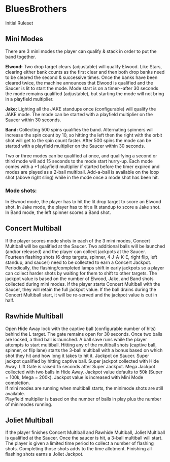 # BluesBrothers
Initial Ruleset  

## Mini Modes  
There are 3 mini modes the player can qualify & stack in order to put the band together.   
  
**Elwood:** Two drop target clears (adjustable) will qualify Elwood. Like Stars, clearing either bank counts as the first clear and then both drop banks need to be cleared the second & successive times. Once the banks have been cleared twice, the machine announces that Elwood is qualified and the Saucer is lit to start the mode. Mode start is on a timer--after 30 seconds the mode remains qualified (adjustable), but starting the mode will not bring in a playfield multiplier.
  
**Jake:** Lighting all the JAKE standups once (configurable) will qualify the JAKE mode. The mode can be started with a playfield multiplier on the Saucer within 30 seconds.

**Band:** Collecting 500 spins qualifies the band. Alternating spinners will increase the spin count by 10, so hitting the left then the right with the orbit shot will get to the spin count faster. After 500 spins the mode can be started with a playfield multiplier on the Saucer within 30 seconds.  
  
Two or three modes can be qualified at once, and qualifying a second or third mode will add 15 seconds to the mode start hurry-up. Each mode comes with a +1 playfield multiplier if started before the timer expired and modes are played as a 2-ball multiball. Add-a-ball is available on the loop shot (above right sling) while in the mode once a mode shot has been hit.  

### Mode shots: 
In Elwood mode, the player has to hit the lit drop target to score an Elwood shot.
In Jake mode, the player has to hit a lit standup to score a Jake shot.
In Band mode, the left spinner scores a Band shot.

## Concert Multiball
If the player scores mode shots in each of the 3 mini modes, Concert Multiball will be qualified at the Saucer. Two additional balls will be launched (and/or released) and the player can collect jackpots at the Saucer. Fourteen flashing shots (6 drop targets, spinner, 4 J-A-K-E, right flip, left standup, and saucer) need to be collected to earn a Concert Jackpot. Periodically, the flashing/completed lamps shift in early jackpots so a player can collect harder shots by waiting for them to shift to other targets. The jackpot value is based on the number of Elwood, Jake, and Band shots collected during mini modes. If the player starts Concert Multiball with the Saucer, they will retain the full jackpot value. If the ball drains during the Concert Multiball start, it will be re-served and the jackpot value is cut in half.
  
## Rawhide Multiball  
Open Hide Away lock with the captive ball (configurable number of hits) behind the L target. The gate remains open for 30 seconds. Once two balls are locked, a third ball is launched. A ball save runs while the player attempts to start multiball. Hitting any of the multiball shots (captive ball, spinner, or flip lane) starts the 3-ball multiball with a bonus based on which shot they hit and how long it takes to hit it. Jackpot on Saucer. Super jackpot qualified by hitting captive ball. Super jackpot collected with Hide Away. Lift Gate is raised 15 seconds after Super Jackpot. Mega Jackpot collected with two balls in Hide Away. Jackpot value defaults to 50k (Super = 100k, Mega = 200k). Jackpot value is increased with Mini Mode completion.  
If mini modes are running when multiball starts, the minimode shots are still available.  
Playfield multiplier is based on the number of balls in play plus the number of minimodes running.
   
## Joliet Multiball  
If the player finishes Concert Multiball and Rawhide Multiball, Joliet Multiball is qualified at the Saucer. Once the saucer is hit, a 3-ball multiball will start. The player is given a limited time period to collect a number of flashing shots. Completing those shots adds to the time allotment. Finishing all flashing shots earns a Joliet Jackpot.
